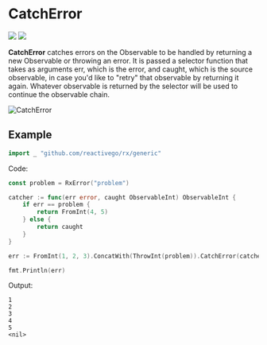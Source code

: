 # CatchError

[![](../../../assets/godev.svg?raw=true)](https://pkg.go.dev/github.com/reactivego/rx/test/CatchError#section-documentation)
[![](../../../assets/rx.svg?raw=true)](https://rxjs-dev.firebaseapp.com/api/operators/catchError)

**CatchError** catches errors on the Observable to be handled by returning a
new Observable or throwing an error. It is passed a selector function 
that takes as arguments err, which is the error, and caught, which is the
source observable, in case you'd like to "retry" that observable by
returning it again. Whatever observable is returned by the selector will be
used to continue the observable chain.

![CatchError](../../../assets/CatchError.svg?raw=true)

## Example
```go
import _ "github.com/reactivego/rx/generic"
```
Code:
```go
const problem = RxError("problem")

catcher := func(err error, caught ObservableInt) ObservableInt {
    if err == problem {
        return FromInt(4, 5)
    } else {
        return caught
    }
}

err := FromInt(1, 2, 3).ConcatWith(ThrowInt(problem)).CatchError(catcher).Println()

fmt.Println(err)
```
Output:
```
1
2
3
4
5
<nil>
```
